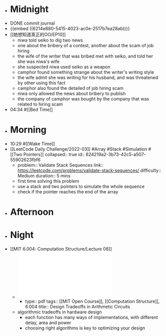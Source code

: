 - # Midnight
- DONE commit journal
- {{embed ((6214e880-5415-4023-ac0e-2517b7ea28ab))}}
- [[她想知道真正的OO/EP10]]
	- niwa told seiko to dig two news
	- one about the bribery of a contest, another about the scam of job hiring
	- the wife of the writer that was bribed met with seiko, and told her she was niwa's wife
	- she suspected niwa used seiko as a weapon
	- camphor found something strange about the writer's writing style
	- the wife admit she was writing for his husband, and was threatened by other using this fact
	- camphor also found the detailed of job hiring scam
	- niwa only allowed the news about bribery to publish
	- the company of camphor was bought by the company that was related to hiring scam
- 04:34 #[[Bed Time]]
- # Morning
- 10:29 #[[Wake Time]]
- [[LeetCode Daily Challenge/2022-03]] #Array #Stack #Simulation #[[Two Pointers]]
  collapsed:: true
  id:: 624219a2-3b73-42c5-a507-55902623fbf6
	- problem:: Validate Stack Sequences
	  link:: https://leetcode.com/problems/validate-stack-sequences/
	  difficulty:: Medium
	  duration:: 5 mins
	- first time solving this problem
	- use a stack and two pointers to simulate the whole sequence
	- check if the pointer reaches the end of the array
- # Afternoon
- # Night
- [[MIT 6.004: Computation Structure/Lecture 08]]
	- ![L08.pdf](../assets/L08_1647441320656_0.pdf)
		- type:: pdf
		  tags:: [[MIT Open Course]], [[Computation Structure]], 6.004
		  title:: Design Tradeoffs in Arithmetic Circuits
	- algorithmic tradeoffs in hardware design
		- each function has many ways of implementations, with different delay, area and power
		- choosing right algorithms is key to optimizing your design